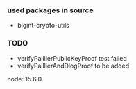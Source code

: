 ### used packages in source

* bigint-crypto-utils

### TODO

* verifyPaillierPublicKeyProof test failed
* verifyPaillierAndDlogProof to be added

node: 15.6.0